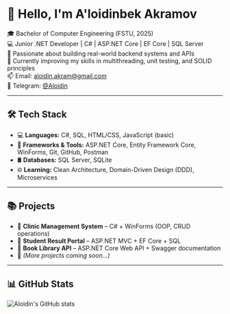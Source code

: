 # 👋 Hello, I'm A'loidinbek Akramov

🎓 Bachelor of Computer Engineering (FSTU, 2025)  
💻 Junior .NET Developer | C# | ASP.NET Core | EF Core | SQL Server  
🚀 Passionate about building real-world backend systems and APIs  
🌱 Currently improving my skills in multithreading, unit testing, and SOLID principles  
📫 Email: aloidin.akram@gmail.com  
💬 Telegram: [@Aloidin](https://t.me/Aloidin)

---

## 🛠 Tech Stack
- 💻 **Languages:** C#, SQL, HTML/CSS, JavaScript (basic)  
- 🔧 **Frameworks & Tools:** ASP.NET Core, Entity Framework Core, WinForms, Git, GitHub, Postman  
- 🛢 **Databases:** SQL Server, SQLite  
- 🌐 **Learning:** Clean Architecture, Domain-Driven Design (DDD), Microservices  

---

## 📚 Projects
- 🔹 **Clinic Management System** – C# + WinForms (OOP, CRUD operations)  
- 🔹 **Student Result Portal** – ASP.NET MVC + EF Core + SQL  
- 🔹 **Book Library API** – ASP.NET Core Web API + Swagger documentation  
- 🔹 *(More projects coming soon...)*

---

## 📊 GitHub Stats
![Aloidin's GitHub stats](https://github-readme-stats.vercel.app/api?username=AloidinAkramov&show_icons=true&theme=default)
